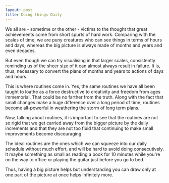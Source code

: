 ```yaml
---
layout: post
title: Doing things Daily
---
```


We all are - sometime or the other - victims to the thought that great achievements come from short spurts of hard work. Comparing with the scales of time, we are puny creatures who can see things in terms of hours and days, whereas the big picture is always made of months and years and even decades.

But even though we can try visualising in that larger scales, consistently reminding us of the sheer size of it can almost always result in failure. It is, thus, necessary to convert the plans of months and years to actions of days and hours.

This is where routines come in. Yes, the same routines we have all been taught to loathe as a force destructive to creativity and freedom from ages immemorial. That could be no farther from the truth. Along with the fact that small changes make a huge difference over a long period of time, routines become all-powerful in weathering the storm of long term plans.

Now, talking about routines, it is important to see that the routines are not so rigid that we get carried away from the bigger picture by the daily increments and that they are not too fluid that continuing to make small improvements become discouraging.

The ideal routines are the ones which we can squeeze into our daily schedule without much effort, and will be hard to avoid doing consecutively. It maybe something as small as reading a book for 10 minutes while you're on the way to office or playing the guitar just before you go to bed.

Thus, having a big picture helps but understanding you can draw only at one part of the picture at once helps infinitely more.


